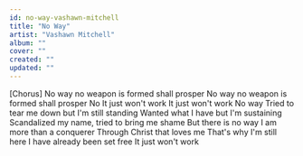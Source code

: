 ```yaml
---
id: no-way-vashawn-mitchell
title: "No Way"
artist: "Vashawn Mitchell"
album: ""
cover: ""
created: ""
updated: ""
---
```


[Chorus]
No way no weapon is formed shall prosper
No way no weapon is formed shall prosper
No
It just won't work
It just won't work
No way
Tried to tear me down but I'm still standing
Wanted what I have but I'm sustaining
Scandalized my name, tried to bring me shame
But there is no way
I am more than a conquerer
Through Christ that loves me
That's why I'm still here
I have already been set free
It just won't work
